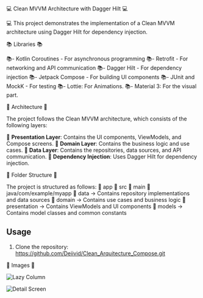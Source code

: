 💻 Clean MVVM Architecture with Dagger Hilt 💻

💻 This project demonstrates the implementation of a Clean MVVM architecture using Dagger Hilt for dependency injection.

📚 Libraries 📚

📚- Kotlin Coroutines - For asynchronous programming
📚- Retrofit - For networking and API communication
📚- Dagger Hilt - For dependency injection
📚- Jetpack Compose - For building UI components
📚- JUnit and MockK - For testing
📚- Lottie: For Animations.
📚- Material 3: For the visual part.

🧮 Architecture 🧮

The project follows the Clean MVVM architecture, which consists of the following layers:

🧮 **Presentation Layer**: Contains the UI components, ViewModels, and Compose screens.
🧮 **Domain Layer**: Contains the business logic and use cases.
🧮 **Data Layer**: Contains the repositories, data sources, and API communication.
🧮  **Dependency Injection**: Uses Dagger Hilt for dependency injection.

📁 Folder Structure 📁

The project is structured as follows:
📁 app
  📁 src
    📁 main
      📁 java/com/example/myapp
        📁 data -> Contains repository implementations and data sources
        📁 domain -> Contains use cases and business logic
        📁 presentation -> Contains ViewModels and UI components
        📁 models -> Contains model classes and common constants
   
## Usage

1. Clone the repository: https://github.com/Deiivid/Clean_Arquitecture_Compose.git

🙂 Images 🙂

![Lazy Column](https://github.com/Deiivid/Clean_Arquitecture_Compose/assets/60486280/4de63ad1-4b25-4536-ac76-753eb4828124)

![Detail Screen](https://github.com/Deiivid/Clean_Arquitecture_Compose/assets/60486280/c8df6da7-6dd1-4861-8583-4f6257c38615)
